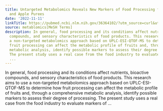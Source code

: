 ```yaml
---
title: Untargeted Metabolomics Reveals New Markers of Food Processing for Strawberry
  and Apple Purees
date: '2022-11-11'
linkTitle: https://pubmed.ncbi.nlm.nih.gov/36364102/?utm_source=curl&utm_medium=rss&utm_campaign=pubmed-2&utm_content=1Zkrxt7ktlCbHBXEV3v65xxSnkSWNsJ1A6Fq3gBniKhGfIUslK&fc=20210907212339&ff=20221114202002&v=2.17.8
source: metablomics[MeSH Terms]
description: In general, food processing and its conditions affect nutrients, bioactive
  compounds, and sensory characteristics of food products. This research aims to use
  a non-targeted metabolomics approach based on UPLC-ESI-QTOF-MS to determine how
  fruit processing can affect the metabolic profile of fruits and, through a comprehensive
  metabolic analysis, identify possible markers to assess their degree of processing.
  The present study uses a real case from the food industry to evaluate markers of
  ...
---
```

In general, food processing and its conditions affect nutrients, bioactive compounds, and sensory characteristics of food products. This research aims to use a non-targeted metabolomics approach based on UPLC-ESI-QTOF-MS to determine how fruit processing can affect the metabolic profile of fruits and, through a comprehensive metabolic analysis, identify possible markers to assess their degree of processing. The present study uses a real case from the food industry to evaluate markers of ...